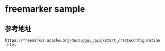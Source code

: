 # freemarker sample

## 参考地址
`https://freemarker.apache.org/docs/pgui_quickstart_createconfiguration.html`
